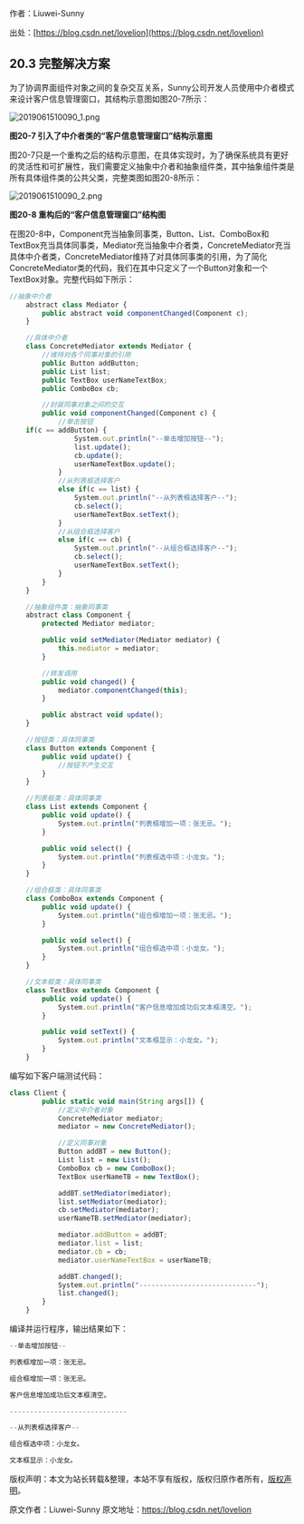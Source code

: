 

  
作者：Liuwei-Sunny

出处：[https://blog.csdn.net/lovelion](https://blog.csdn.net/lovelion)

## 20.3 完整解决方案

为了协调界面组件对象之间的复杂交互关系，Sunny公司开发人员使用中介者模式来设计客户信息管理窗口，其结构示意图如图20-7所示：

![2019061510090_1.png](https://gitee.com/hezhiyuan007/java-study/raw/master/images/DesignMode2/78d5152d-ffa0-46cd-bf54-1d971293accd.png)

**图20-7 引入了中介者类的“客户信息管理窗口”结构示意图**

图20-7只是一个重构之后的结构示意图，在具体实现时，为了确保系统具有更好的灵活性和可扩展性，我们需要定义抽象中介者和抽象组件类，其中抽象组件类是所有具体组件类的公共父类，完整类图如图20-8所示：

![2019061510090_2.png](https://gitee.com/hezhiyuan007/java-study/raw/master/images/DesignMode2/1c6c8f82-b378-4d61-8bf5-9fcf6e11f62f.png)

**图20-8 重构后的“客户信息管理窗口”结构图**

在图20-8中，Component充当抽象同事类，Button、List、ComboBox和TextBox充当具体同事类，Mediator充当抽象中介者类，ConcreteMediator充当具体中介者类，ConcreteMediator维持了对具体同事类的引用，为了简化ConcreteMediator类的代码，我们在其中只定义了一个Button对象和一个TextBox对象。完整代码如下所示：

```js 
//抽象中介者
    abstract class Mediator {
        public abstract void componentChanged(Component c);
    }

    //具体中介者
    class ConcreteMediator extends Mediator {
        //维持对各个同事对象的引用
        public Button addButton;
        public List list;
        public TextBox userNameTextBox;
        public ComboBox cb;

        //封装同事对象之间的交互
        public void componentChanged(Component c) {
            //单击按钮
    if(c == addButton) {
                System.out.println("--单击增加按钮--");
                list.update();
                cb.update();
                userNameTextBox.update();
            }
            //从列表框选择客户
            else if(c == list) {
                System.out.println("--从列表框选择客户--");
                cb.select();
                userNameTextBox.setText();
            }
            //从组合框选择客户
            else if(c == cb) {
                System.out.println("--从组合框选择客户--");
                cb.select();
                userNameTextBox.setText();
            }
        }
    }

    //抽象组件类：抽象同事类
    abstract class Component {
        protected Mediator mediator;

        public void setMediator(Mediator mediator) {
            this.mediator = mediator;
        }

        //转发调用
        public void changed() {
            mediator.componentChanged(this);
        }

        public abstract void update();
    }

    //按钮类：具体同事类
    class Button extends Component {
        public void update() {
            //按钮不产生交互
        }
    }

    //列表框类：具体同事类
    class List extends Component {
        public void update() {
            System.out.println("列表框增加一项：张无忌。");
        }

        public void select() {
            System.out.println("列表框选中项：小龙女。");
        }
    }

    //组合框类：具体同事类
    class ComboBox extends Component {
        public void update() {
            System.out.println("组合框增加一项：张无忌。");
        }

        public void select() {
            System.out.println("组合框选中项：小龙女。");
        }
    }

    //文本框类：具体同事类
    class TextBox extends Component {
        public void update() {
            System.out.println("客户信息增加成功后文本框清空。");
        }

        public void setText() {
            System.out.println("文本框显示：小龙女。");
        }
    }
```

编写如下客户端测试代码：


```js 
class Client {
        public static void main(String args[]) {
            //定义中介者对象
            ConcreteMediator mediator;
            mediator = new ConcreteMediator();

            //定义同事对象
            Button addBT = new Button();
            List list = new List();
            ComboBox cb = new ComboBox();
            TextBox userNameTB = new TextBox();

            addBT.setMediator(mediator);
            list.setMediator(mediator);
            cb.setMediator(mediator);
            userNameTB.setMediator(mediator);

            mediator.addButton = addBT;
            mediator.list = list;
            mediator.cb = cb;
            mediator.userNameTextBox = userNameTB;

            addBT.changed();
            System.out.println("-----------------------------");
            list.changed();
        }
    }
```

编译并运行程序，输出结果如下：


```js 
--单击增加按钮--

列表框增加一项：张无忌。

组合框增加一项：张无忌。

客户信息增加成功后文本框清空。

-----------------------------

--从列表框选择客户--

组合框选中项：小龙女。

文本框显示：小龙女。
```
  
版权声明：本文为站长转载&整理，本站不享有版权，版权归原作者所有，[版权声明](https://gitee.com/hezhiyuan007/java-notes/raw/master/disclaimer.md)。




原文作者：Liuwei-Sunny 原文地址：https://blog.csdn.net/lovelion